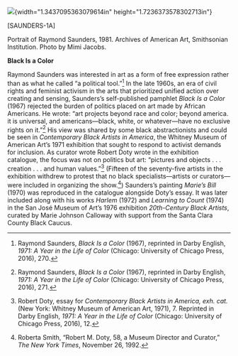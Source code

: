 ![](media/image1.png){width="1.3437095363079614in" height="1.7236373578302713in"}

\[SAUNDERS-1A\]

Portrait of Raymond Saunders, 1981. Archives of American Art, Smithsonian Institution. Photo by Mimi Jacobs.

**Black Is a Color**

Raymond Saunders was interested in art as a form of free expression rather than as what he called “a political tool.”[^1] In the late 1960s, an era of civil rights and feminist activism in the arts that prioritized unified action over creating and sensing, Saunders’s self-published pamphlet *Black Is a Color* (1967) rejected the burden of politics placed on art made by African Americans. He wrote: “art projects beyond race and color; beyond america. it is universal, and americans—black, white, or whatever—have no exclusive rights on it.”[^2] His view was shared by some black abstractionists and could be seen in *Contemporary Black Artists in America*, the Whitney Museum of American Art’s 1971 exhibition that sought to respond to activist demands for inclusion. As curator wrote Robert Doty wrote in the exhibition catalogue, the focus was not on politics but art: “pictures and objects . . . creation . . . and human values.”[^3] (Fifteen of the seventy-five artists in the exhibition withdrew to protest that no black specialists—artists or curators—were included in organizing the show.[^4]) Saunders’s painting *Marie’s Bill* (1970) was reproduced in the catalogue alongside Doty’s essay. It was later included along with his works *Harlem* (1972) and *Learning to Count* (1974) in the San José Museum of Art’s 1976 exhibition *20th-Century Black Artists*, curated by Marie Johnson Calloway with support from the Santa Clara County Black Caucus.

[^1]: Raymond Saunders, *Black Is a Color* (1967), reprinted in Darby English, *1971: A Year in the Life of Color* (Chicago: University of Chicago Press, 2016), 270.

[^2]: Raymond Saunders, *Black Is a Color* (1967), reprinted in Darby English, *1971: A Year in the Life of Color* (Chicago: University of Chicago Press, 2016), 271.

[^3]: Robert Doty, essay for *Contemporary Black Artists in America, exh. cat.* (New York: Whitney Museum of American Art, 1971), 7. Reprinted in Darby English, *1971: A Year in the Life of Color* (Chicago: University of Chicago Press, 2016), 12.

[^4]: Roberta Smith, “Robert M. Doty, 58, a Museum Director and Curator,” *The New York Times*, November 26, 1992.
